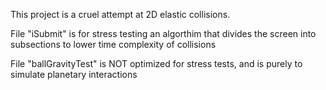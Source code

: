 This project is a cruel attempt at 2D elastic collisions. 

File "iSubmit" is for stress testing an algorthim that divides the screen into subsections to lower time complexity of collisions

File "ballGravityTest" is NOT optimized for stress tests, and is purely to simulate planetary interactions
